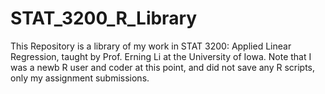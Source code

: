 # STAT_3200_R_Library
This Repository is a library of my work in STAT 3200: Applied Linear Regression, taught by Prof. Erning Li at the University of Iowa.  Note that I was a newb R user and coder at this point, and did not save any R scripts, only my assignment submissions.
